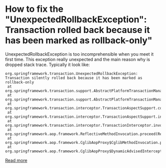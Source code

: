 # How to fix the "UnexpectedRollbackException": Transaction rolled back because it has been marked as rollback-only"

UnexpectedRollbackException is too incomprehensible when you meet it first time. This exception really unexpected and the main reason why is dropped stack trace. Typically it look like:

```
org.springframework.transaction.UnexpectedRollbackException: Transaction silently rolled back because it has been marked as rollback-only
 at org.springframework.transaction.support.AbstractPlatformTransactionManager.processCommit(AbstractPlatformTransactionManager.java:752)
 at org.springframework.transaction.support.AbstractPlatformTransactionManager.commit(AbstractPlatformTransactionManager.java:711)
 at org.springframework.transaction.interceptor.TransactionAspectSupport.commitTransactionAfterReturning(TransactionAspectSupport.java:633)
 at org.springframework.transaction.interceptor.TransactionAspectSupport.invokeWithinTransaction(TransactionAspectSupport.java:386)
 at org.springframework.transaction.interceptor.TransactionInterceptor.invoke(TransactionInterceptor.java:118)
 at org.springframework.aop.framework.ReflectiveMethodInvocation.proceed(ReflectiveMethodInvocation.java:186)
 at org.springframework.aop.framework.CglibAopProxy$CglibMethodInvocation.proceed(CglibAopProxy.java:749)
 at org.springframework.aop.framework.CglibAopProxy$DynamicAdvisedInterceptor.intercept(CglibAopProxy.java:691)
```

[Read more](https://medium.com/p/6e324402317e)
